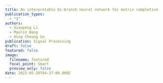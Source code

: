 ```yaml
---
title: An interpretable bi-branch neural network for matrix completion
publication_types:
  - "1"
authors:
  - Xiaopeng Li
  - Maolin Wang
  - Hing Cheung So
publication: Signal Processing
draft: false
featured: false
image:
  filename: featured
  focal_point: Smart
  preview_only: false
date: 2021-05-20T04:37:00.000Z
---
```


